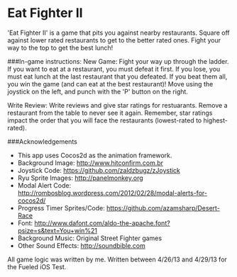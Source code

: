 Eat Fighter II
==========

'Eat Fighter II' is a game that pits you against nearby restaurants. Square off against lower rated restaurants to get to the better rated ones. Fight your way to the top to get the best lunch!

###In-game instructions:
New Game: Fight your way up through the ladder. If you want to eat at a restaurant, you must defeat it first. If you lose, you must eat lunch at the last restaurant that you defeated. If you beat them all, you win the game (and can eat at the best restaurant)!
Move using the joystick on the left, and punch with the 'P' button on the right.

Write Review: Write reviews and give star ratings for restuarants. Remove a restaurant from the table to never see it again. Remember, star ratings impact the order that you will face the restaurants (lowest-rated to highest-rated).


###Acknowledgements
* This app uses Cocos2d as the animation framework.
* Background Image: http://www.hitconfirm.com.br
* Joystick Code: https://github.com/zaldzbugz/zJoystick
* Ryu Sprite Images: http://panelmonkey.org
* Modal Alert Code: http://rombosblog.wordpress.com/2012/02/28/modal-alerts-for-cocos2d/
* Progress Timer Sprites/Code: https://github.com/azamsharp/Desert-Race
* Font: http://www.dafont.com/aldo-the-apache.font?psize=s&text=You+win%21
* Background Music: Original Street Fighter games
* Other Sound Effects: http://soundbible.com

All game logic was written by me. Written between 4/26/13 and 4/29/13 for the Fueled iOS Test.
